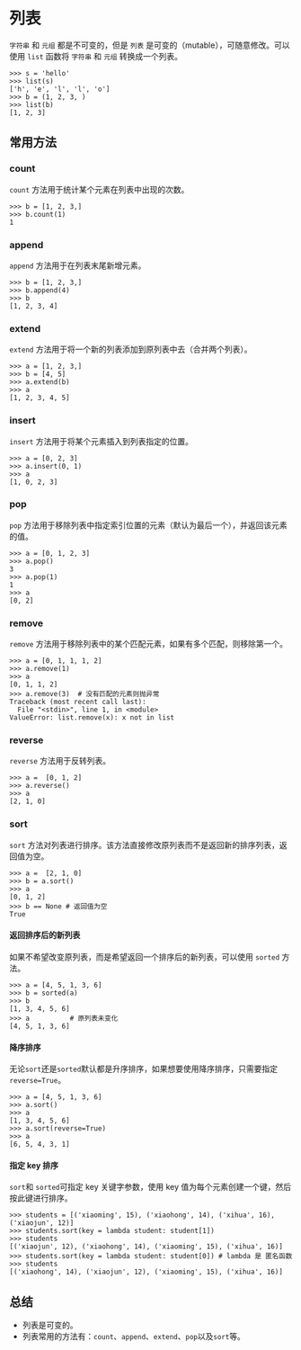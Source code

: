 # 列表

`字符串` 和 `元组` 都是不可变的，但是 `列表` 是可变的（mutable），可随意修改。可以使用 `list` 函数将 `字符串` 和 `元组` 转换成一个列表。

```shell
>>> s = 'hello'
>>> list(s)
['h', 'e', 'l', 'l', 'o']
>>> b = (1, 2, 3, )
>>> list(b)
[1, 2, 3]
```

## 常用方法

### count

`count` 方法用于统计某个元素在列表中出现的次数。

```shell
>>> b = [1, 2, 3,]
>>> b.count(1)
1
```

### append

`append` 方法用于在列表末尾新增元素。

```shell
>>> b = [1, 2, 3,]
>>> b.append(4)
>>> b
[1, 2, 3, 4]
```

### extend

`extend` 方法用于将一个新的列表添加到原列表中去（合并两个列表）。

```shell
>>> a = [1, 2, 3,]
>>> b = [4, 5]
>>> a.extend(b)
>>> a
[1, 2, 3, 4, 5]
```

### insert

`insert` 方法用于将某个元素插入到列表指定的位置。

```shell
>>> a = [0, 2, 3]
>>> a.insert(0, 1)
>>> a
[1, 0, 2, 3]
```

### pop

`pop` 方法用于移除列表中指定索引位置的元素（默认为最后一个），并返回该元素的值。

```shell
>>> a = [0, 1, 2, 3]
>>> a.pop()
3
>>> a.pop(1)
1
>>> a
[0, 2]
```

### remove

`remove` 方法用于移除列表中的某个匹配元素，如果有多个匹配，则移除第一个。

```shell
>>> a = [0, 1, 1, 1, 2]
>>> a.remove(1)
>>> a
[0, 1, 1, 2]
>>> a.remove(3)  # 没有匹配的元素则抛异常
Traceback (most recent call last):
  File "<stdin>", line 1, in <module>
ValueError: list.remove(x): x not in list
```

### reverse

`reverse` 方法用于反转列表。

```shell
>>> a =  [0, 1, 2]
>>> a.reverse()
>>> a
[2, 1, 0]
```

### sort

`sort` 方法对列表进行排序。该方法直接修改原列表而不是返回新的排序列表，返回值为空。

```shell
>>> a =  [2, 1, 0]
>>> b = a.sort()
>>> a
[0, 1, 2]
>>> b == None # 返回值为空
True
```

#### 返回排序后的新列表

如果不希望改变原列表，而是希望返回一个排序后的新列表，可以使用 `sorted` 方法。

```shell
>>> a = [4, 5, 1, 3, 6]
>>> b = sorted(a)
>>> b
[1, 3, 4, 5, 6]
>>> a          # 原列表未变化
[4, 5, 1, 3, 6]
```

#### 降序排序

无论`sort`还是`sorted`默认都是升序排序，如果想要使用降序排序，只需要指定 `reverse=True`。

```shell
>>> a = [4, 5, 1, 3, 6]
>>> a.sort()
>>> a
[1, 3, 4, 5, 6]
>>> a.sort(reverse=True)
>>> a
[6, 5, 4, 3, 1]
```

#### 指定 key 排序

`sort`和 `sorted`可指定 key 关键字参数，使用 key 值为每个元素创建一个键，然后按此键进行排序。

```shell
>>> students = [('xiaoming', 15), ('xiaohong', 14), ('xihua', 16), ('xiaojun', 12)]
>>> students.sort(key = lambda student: student[1])
>>> students
[('xiaojun', 12), ('xiaohong', 14), ('xiaoming', 15), ('xihua', 16)]
>>> students.sort(key = lambda student: student[0]) # lambda 是 匿名函数
>>> students
[('xiaohong', 14), ('xiaojun', 12), ('xiaoming', 15), ('xihua', 16)]
```

## 总结

- 列表是可变的。
- 列表常用的方法有：`count`、`append`、`extend`、`pop`以及`sort`等。
